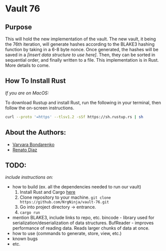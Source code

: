 # Vault 76
## Purpose

This will hold the new implementation of the vault. The new vault, it being the 76th iteration, will generate hashes according to the BLAKE3 hashing function by taking in a 6-8 byte nonce. Once generated, the hashes will be saved in a *[insert data structure to use here]*. Then, they can be sorted in sequential order, and finally written to a file. This implementation is in Rust. More details to come.

## How To Install Rust

*If you are on MacOS:*

To download Rustup and install Rust, run the following in your terminal, then follow the on-screen instructions.

```bash
curl --proto '=https' --tlsv1.2 -sSf https://sh.rustup.rs | sh
```

## About the Authors:
* [Varvara Bondarenko](varvara.bondarenko14@gmail.com) 
* [Renato Diaz](https://www.linkedin.com/in/renato-diaz/)

## TODO:
*include instructions on:* 
* how to build (ex. all the dependencies needed to run our vault)
  1. Install Rust and Cargo [here](https://www.rust-lang.org/tools/install)
  2. Clone repository to your machine. ```git clone https://github.com/NrgNinja/vault-76.git```
  3. Go into project directory -> entrance.
  4. ```cargo run``` 
* mention BLAKE3, include links to repo, etc.
    bincode - library used for serialization/deserialization of data structures. 
    BufReader - improves performance of reading data. Reads larger chunks of data at once. 
* how to use (commands to generate, store, view, etc.)
* known bugs
* etc.
